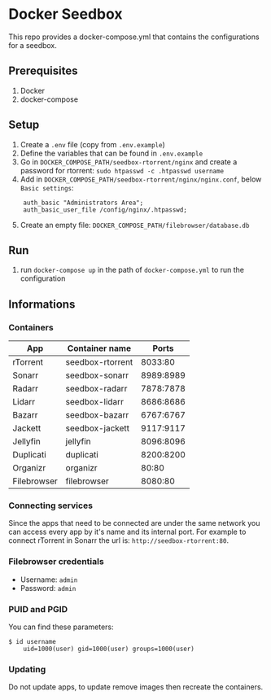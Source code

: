 # Docker Seedbox
This repo provides a docker-compose.yml that contains the configurations for a seedbox.

## Prerequisites
1. Docker
2. docker-compose

## Setup
1. Create a `.env` file (copy from `.env.example`)
2. Define the variables that can be found in `.env.example`
3. Go in `DOCKER_COMPOSE_PATH/seedbox-rtorrent/nginx` and create a password for rtorrent: `sudo htpasswd -c .htpasswd username`
4. Add in `DOCKER_COMPOSE_PATH/seedbox-rtorrent/nginx/nginx.conf`, below `Basic settings`:
```
    auth_basic "Administrators Area";
    auth_basic_user_file /config/nginx/.htpasswd;
```
5. Create an empty file: `DOCKER_COMPOSE_PATH/filebrowser/database.db`

## Run
1. run `docker-compose up` in the path of `docker-compose.yml` to run the configuration

## Informations
### Containers
| App         | Container name   | Ports     |
| ----------- | ---------------- | --------- |
| rTorrent    | seedbox-rtorrent | 8033:80   |
| Sonarr      | seedbox-sonarr   | 8989:8989 |
| Radarr      | seedbox-radarr   | 7878:7878 |
| Lidarr      | seedbox-lidarr   | 8686:8686 |
| Bazarr      | seedbox-bazarr   | 6767:6767 |
| Jackett     | seedbox-jackett  | 9117:9117 |
| Jellyfin    | jellyfin         | 8096:8096 |
| Duplicati   | duplicati        | 8200:8200 |
| Organizr    | organizr         | 80:80     |
| Filebrowser | filebrowser      | 8080:80   |

### Connecting services
Since the apps that need to be connected are under the same network you can access every app by it's name and its internal port.
For example to connect rTorrent in Sonarr the url is: `http://seedbox-rtorrent:80`.

### Filebrowser credentials
- Username: `admin`
- Password: `admin`

### PUID and PGID
You can find these parameters:
```
$ id username
    uid=1000(user) gid=1000(user) groups=1000(user)
```

### Updating
Do not update apps, to update remove images then recreate the containers.